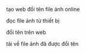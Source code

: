 tạo web đổi tên file ảnh online

đọc file ảnh từ thiết bị

đổi tên trên web

tải về file ảnh đã được đổi tên